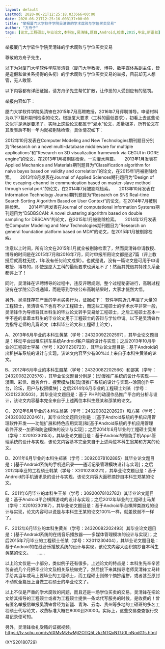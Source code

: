```yaml
---
layout: default
Lastmod: 2020-06-21T12:25:18.033666+00:00
date: 2020-06-21T12:25:16.003137+00:00
title: "举报厦门大学软件学院吴清锋的学术腐败与学位买卖交易"
author: "方舟子"
tags: [论文,工程硕士,毕业论文,本科生,吴清锋,题目,Android,检索,2015,毕业,新语丝]
---
```


举报厦门大学软件学院吴清锋的学术腐败与学位买卖交易

尊敬的方舟子先生，

以下为对厦门大学软件学院吴清锋（厦门大学教授、博导、数字媒体系副主任，皆是造假和做关系捞得的头衔）的学术腐败与学位买卖交易的举报，目前却无人想管，无人敢管.

以下内容都有详细证据，请方舟子先生帮忙扩散，让作恶的人受到应有的惩罚。

举报内容如下：

厦门大学软件学院吴清锋在2015年7月高聘教授，2016年7月评聘博导。申请材料为以下7篇EI期刊检索的论文。根据厦大要求（工科的最低要求），初看上去这些论文似乎是满足要求了，实际上这些论文都属于“灌水”论文，质量极差，所有论文在其发表后不到一年内就被剔除检索。具体情况如下：

2012年10月发表在Computer Modeling and New Technologies期刊题目分别为“Research on a novel multi-database middleware for multiple applications”和“Research on 3D visualization framework via CEGUI in OGRE engine”的论文，在2013年1月被剔除检索，一次灌水两篇。　　2013年1月发表在Applied Mechanics and Materials期刊题目为“Classification algorithm for naive bayes based on validity and correlation”的论文，在2015年1月被剔除检索。　　2013年8月发表在Journal of Applied Sciences期刊题目为“Design of the escaping-channel in communication based on master-slave method through serial port”的论文，在2014年7月被剔除检索。　　2013年10月发表在Information Technology Journal期刊题目为“Research on SNS Real-time Search Sorting Algorithm Based on User Context”的论文，在2014年7月被剔除检索。　　2014年1月发表在Journal of computational information Systems期刊题目为“DSDBSCAN: A novel clustering algorithm based on double sampling for DBSCAN”的论文，在2015年1月被剔除检索。　　2014年12月发表在Computer Modeling and New Technologies期刊题目为“Research on general foundation platform based on MDA”的论文，在2015年1月被剔除检索。

注意以上时间，所有论文在2015年1月就全被剔除检索了，然而吴清锋申请教授、博导的时间是在2015年7月和2016年7月，同时申报所用论文都是这7篇（评上教授后就高枕无忧，1年没有任何论文成果）。也就是说，没有一篇论文是可用于申请教授、博导的，即使是厦大工科的最低要求也满足不了！然而其凭借其特殊关系全都评上了！

同时，吴清锋在评聘博导的过程中，违反评聘规则，整个过程秘密进行，高聘过程没有在学院公示或通知，而是等到学校公布高聘结果时，大家才恍然大悟。

另外，吴清锋存在严重的学术买卖行为，证据如下： 软件学院近几年招了大量的工程硕士，吴清锋名下也有不少工程硕士，而这些工程硕士的学术水平非常一般，吴清锋作为导师将其本科生的毕业论文转手交易给工程硕士，之后工程硕士基本一字不差的拿着本科生的毕业论文用于工程硕士的答辩与学位申请。以下是吴清锋作为指导老师的几篇论文（本科毕业论文和工程硕士论文），

A、2013年6月毕业的本科生黄某（学号：24320092202597），其毕业论文题目是：移动平台出租车拼车系统Android客户端的设计与实现；之后2013年10月毕业的工程硕士李某（学号：X2011230723），其毕业论文题目是：基于Android的出租拼车系统的设计与实现，该论文内容至少有80%以上来自于本科生黄某的论文。

B、2012年6月毕业的本科生聂某（学号：24320082202566）和邵某（学号：24320082202576），其毕业论文题目分别是：[动漫推广系统的设计与实现—— 漫画、彩信、商务合作、搜索模块]和[动漫推广系统的设计与实现--涂鸦创作平台，论坛，用户与权限模块]；之后2014年6月毕业的工程硕士刘某（学号：X2012230503），其毕业论文题目是：基于 PHP的动漫作品推广平台的分析与设计，该论文内容基本完全来自于上述两位本科生聂某和邵某的论文。

C、2012年6月毕业的本科生翁某（学号：24320082202620）和方某（学号：24320082202461），其毕业论文题目分别是：[基于Android系统的手机应用管理软件开发——功能扩展和特色应用实现]和[基于Android系统的手机应用管理　　软件开发--加密和防盗模块的设计与实现]；之后2014年6月毕业的工程硕士吴某（学号：X2010230153），其毕业论文题目是：基于Android的智能手机Apps管理系统的设计与实现，该论文内容基本完全来自于上述两位本科生翁某和方某的论文。

D、2011年6月毕业的本科生郑某（学号：30920078102885）其毕业论文题目是：[基于Android系统的手机通讯录——通话记录管理模块设计与实现]；之后2012年毕业的工程硕士韩某（学号：X2010230221），其毕业论文题目是：基于Android的手机通讯录的设计与实现，该论文内容大面积摘抄自本科生郑某的论文。

E、2011年6月毕业的本科生王某（学号：30920078102782）其毕业论文题目是：基于Android平台棋牌游戏的设计与实现；之后2012年毕业的工程硕士马某（学号：X2010230187），其毕业论文题目是：基于Android平台棋牌类游戏的设计与实现，论文内容可以说是与本科生王某的论文100%一样，就差致谢不一样了。

F、2012年6月毕业的本科生黄某（学号：24320082202493）其毕业论文题目是：[基于Android系统的在线音乐播放器——多媒体管理模块的设计与实现]；之后2015年7月毕业的工程硕士任某（学号：X2011230404），其毕业论文题目是：基于Android的在线音乐播放系统的设计与实现，该论文内容大面积摘抄自本科生黄某的论文。　　……

以上论文仅是一小部分，类似例子还有很多。上述论文的特点是：本科生先辛辛苦苦奋战几个月把毕业论文及相关系统做完了，然后接下来其指导老师吴清锋立马转手给其当年或马上要毕业的工程硕士，而工程硕士则做个摘抄组拼，或者甚至原封不动就全篇压上当做工程硕士的毕业论文了。

以上不仅是严重的学术腐败的问题，而且还是一场学位买卖的交易，吴清锋在把论文给其指导的工程硕士或者为工程硕士提供一条龙代写服务的时候，是收费的！曾有匿名举报信举报吴清锋曾经为新疆、青海、云南、贵州等多地的工硕班的多名工程硕士代写论文，收费标准大概在8000到20000。实际上，这些交易查查银行交易记录便可知。

另外，吴清锋收礼受贿的证据视频。 https://tv.sohu.com/v/dXMvMzIwMjI2OTQ5LzkzNTQxNTU0LnNodG1s.html

(XYS20180729)

